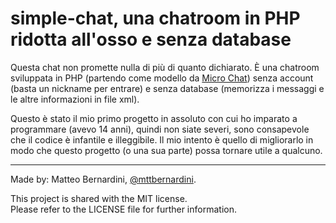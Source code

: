 # simple-chat, una chatroom in PHP ridotta all'osso e senza database #

Questa chat non promette nulla di più di quanto dichiarato. È una chatroom sviluppata in PHP (partendo come modello da [Micro Chat][1]) senza account (basta un nickname per entrare) e senza database (memorizza i messaggi e le altre informazioni in file xml).

Questo è stato il mio primo progetto in assoluto con cui ho imparato a programmare (avevo 14 anni), quindi non siate severi, sono consapevole che il codice è infantile e illeggibile. Il mio intento è quello di migliorarlo in modo che questo progetto (o una sua parte) possa tornare utile a qualcuno.

----------------

Made by: Matteo Bernardini, [@mttbernardini][2].

This project is shared with the MIT license.  
Please refer to the LICENSE file for further information.


[1]: http://www.phptoys.com/product/micro-chat.html
[2]: https://twitter.com/mttbernardini
